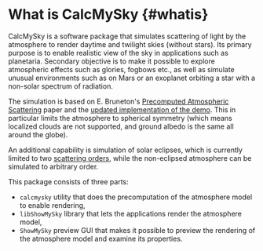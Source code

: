 # What is CalcMySky {#whatis}

CalcMySky is a software package that simulates scattering of light by the atmosphere to render daytime and twilight skies (without stars). Its primary purpose is to enable realistic view of the sky in applications such as planetaria. Secondary objective is to make it possible to explore atmospheric effects such as glories, fogbows etc., as well as simulate unusual environments such as on Mars or an exoplanet orbiting a star with a non-solar spectrum of radiation.

The simulation is based on E. Bruneton's [Precomputed Atmospheric Scattering](https://hal.inria.fr/inria-00288758/en) paper and the [updated implementation of the demo](https://ebruneton.github.io/precomputed_atmospheric_scattering). This in particular limits the atmosphere to spherical symmetry (which means localized clouds are not supported, and ground albedo is the same all around the globe).

An additional capability is simulation of solar eclipses, which is currently limited to two [scattering orders](single-multiple-scattering.html#scattering-order), while the non-eclipsed atmosphere can be simulated to arbitrary order.

This package consists of three parts:

 * `calcmysky` utility that does the precomputation of the atmosphere model to enable rendering,
 * `libShowMySky` library that lets the applications render the atmosphere model,
 * `ShowMySky` preview GUI that makes it possible to preview the rendering of the atmosphere model and examine its properties.
